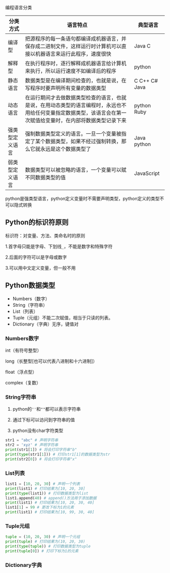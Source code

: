 编程语言分类

| 分类方式       | 语言特点                                                     | 典型语言      |
| -------------- | ------------------------------------------------------------ | ------------- |
| 编译型         | 把源程序的每一条语句都编译成机器语言，并保存成二进制文件，这样运行时计算机可以直接以机器语言来运行此程序，速度很快 | Java C        |
| 解释型         | 在执行程序时，逐行解释成机器语言给计算机来执行，所以运行速度不如编译后的程序 | python        |
| 静态语言       | 数据类型是在编译期间检查的，也就是说，在写程序时要声明所有变量的数据类型 | C C++ C# Java |
| 动态语言       | 在运行期间才去做数据类型检查的语言，也就是说，在用动态类型的语言编程时，永远也不用给任何变量指定数据类型，该语言会在第一次赋值给变量时，在内部将数据类型记录下来 | python Ruby   |
| 强类型定义语言 | 强制数据类型定义的语言。一旦一个变量被指定了某个数据类型，如果不经过强制转换，那么它就永远是这个数据类型了 | Java python   |
| 弱类型定义语言 | 数据类型可以被忽略的语言，一个变量可以赋不同数据类型的值     | JavaScript    |

python是强类型语言，python定义变量时不需要声明类型，python定义的类型不可以隐式转换

## Python的标识符原则

标识符：对变量、方法、类命名时的原则

1.首字母只能是字母、下划线`_`，不能是数字和特殊字符

2.后面的字符可以是字母或数字

3.可以用中文定义变量，但一般不用

## Python数据类型

- Numbers（数字）
- String（字符串）
- List（列表）
- Tuple（元组）不能二次赋值，相当于只读的列表。
- Dictionary（字典）无序，键值对

### Numbers数字

int（有符号整型）

long（长整型[也可以代表八进制和十六进制]）

float（浮点型）

complex（复数）

### String字符串

1. python的`''`和`""`都可以表示字符串

2. 通过下标可以访问到字符串的值
3. python没有char字符类型

```python
str1 = "abc" # 声明字符串
str2 = 'xyz' # 声明字符串
print(str1[1]) # 将会打印字符串"b"
print(type(str1[1])) # 打印str1[1]的数据类型为str
print(str2[0]) # 将会打印字符串"x"
```

### List列表

```python
list1 = [10, 20, 30] # 声明一个列表
print(list1) # 打印结果为[10, 20, 30]
print(type(list1)) # 打印数据类型为list
list1.append(40) # append()方法用于添加数据
print(list1) # 打印结果为[10, 20, 30, 40]
list1[1] = 99 # 更改下标为1的元素
print(list1) # 打印结果为[10, 99, 30, 40]
```

### Tuple元组

```python
tuple = (10, 20, 30) # 声明一个元组
print(tuple) # 打印结果为(10, 20, 30)
print(type(tuple)) # 打印数据类型为tuple
print(tuple[0]) # 打印下标为1的元素
```

### Dictionary字典

